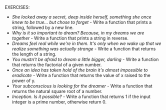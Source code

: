 EXERCISES:
- *She locked away a secret, deep inside herself, something she once knew to be true... but chose to forget* - Write a function that prints a string, followed by a new line.
- *Why is it so important to dream? Because, in my dreams we are together* - Write a function that prints a string in reverse.
- *Dreams feel real while we're in them. It's only when we wake up that we realize something was actually strange* - Write a function that returns the length of a string.
- *You mustn't be afraid to dream a little bigger, darling* - Write a function that returns the factorial of a given number.
- *Once an idea has taken hold of the brain it's almost impossible to eradicate* - Write a function that returns the value of x raised to the power of y.
- *Your subconscious is looking for the dreamer* - Write a function that returns the natural square root of a number.
- *Inception. Is it possible?* - Write a function that returns 1 if the input integer is a prime number, otherwise return 0.
